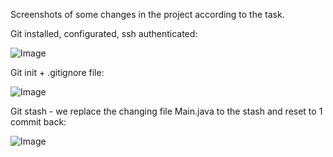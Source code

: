 Screenshots of some changes in the project according to the task.

Git installed, configurated, ssh authenticated:

<img src="https://github.com/Pysarenko/course/assets/54267783/8c938c83-0e80-4553-b236-9abee7338c9f" alt="Image">


Git init + .gitignore file:

<img src="https://github.com/Pysarenko/course/assets/54267783/ce09bde0-90d9-42cc-901f-fa22bba49a52" alt="Image">


Git stash - we replace the changing file Main.java to the stash and reset to 1 commit back:

<img src="https://github.com/Pysarenko/course/assets/54267783/65e2a4b2-74ed-4ecb-b41c-48008d0ded69" alt="Image">

